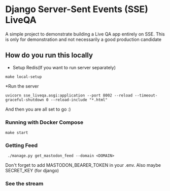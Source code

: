 # Django  Server-Sent Events (SSE) LiveQA

A simple project to demonstrate building a Live QA app entirely on SSE.
This is only for demonstration and not necessarily a good production candidate


## How do you run this locally

* Setup Redis(If you want to run server separately)
```
make local-setup
```

*Run the server
```
uvicorn sse_liveqa.asgi:application --port 8002 --reload --timeout-graceful-shutdown 0 --reload-include "*.html"
```

And then you are all set to go :)


### Running with Docker Compose
```
make start
```

### Getting Feed

```
 ./manage.py get_mastodon_feed --domain <DOMAIN>
```
Don't forget to add MASTODON_BEARER_TOKEN in your .env. Also maybe SECRET_KEY (for django)

### See the stream
